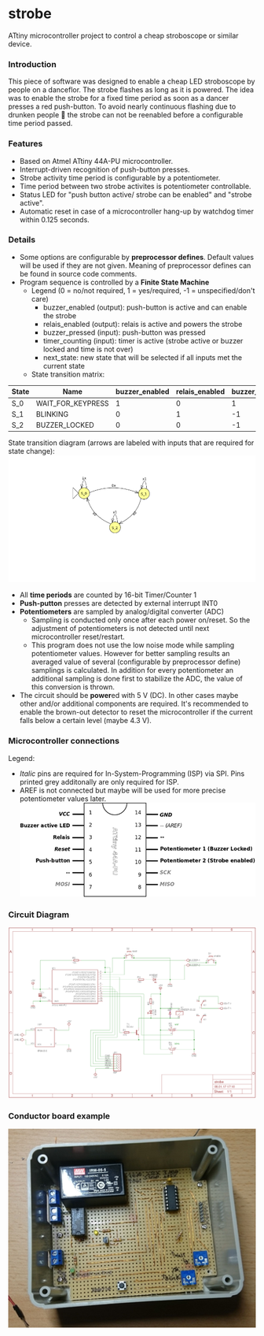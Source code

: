 # strobe
ATtiny microcontroller project to control a cheap stroboscope or similar device. 

### Introduction
This piece of software was designed to enable a cheap LED stroboscope by people on a danceflor. The strobe flashes as long as it is powered. The idea was to enable the strobe for a fixed time period as soon as a dancer presses a red push-button. To avoid nearly continuous flashing due to drunken people :dancers: the strobe can not be reenabled before a configurable time period passed.

### Features
- Based on Atmel ATtiny 44A-PU microcontroller.
- Interrupt-driven recognition of push-button presses.
- Strobe activity time period is configurable by a potentiometer.
- Time period between two strobe activites is potentiometer controllable.
- Status LED for "push button active/ strobe can be enabled" and "strobe active".
- Automatic reset in case of a microcontroller hang-up by watchdog timer within 0.125 seconds.

### Details
- Some options are configurable by **preprocessor defines**. Default values will be used if they are not given. Meaning of preprocessor defines can be found in source code comments.
- Program sequence is controlled by a **Finite State Machine**
    - Legend (0 = no/not required, 1 = yes/required, -1 = unspecified/don't care)
        - buzzer_enabled (output): push-button is active and can enable the strobe
        - relais_enabled (output): relais is active and powers the strobe
        - buzzer_pressed (input): push-button was pressed
        - timer_counting (input): timer is active (strobe active or buzzer locked and time is not over)
        - next_state: new state that will be selected if all inputs met the current state
    - State transition matrix:

State | Name | buzzer_enabled | relais_enabled | buzzer_pressed | timer_counting | next_state
------|------|----------------|----------------|----------------|----------------|------------
S_0 | WAIT_FOR_KEYPRESS | 1 | 0 | 1 | -1 | BLINKING
S_1 | BLINKING | 0 | 1 | -1 | 0 | BUZZER_LOCKED
S_2 | BUZZER_LOCKED | 0 | 0 | -1 | 0 | WAIT_FOR_KEYPRESS

State transition diagram (arrows are labeled with inputs that are required for state change):
![](doc/FSM.png?raw=true)

- All **time periods** are counted  by 16-bit Timer/Counter 1
- **Push-putton** presses are detected by external interrupt INT0
- **Potentiometers** are sampled by analog/digital converter (ADC)
    - Sampling is conducted only once after each power on/reset. So the adjustment of potentiometers is not detected until next microcontroller reset/restart.
    - This program does not use the low noise mode while sampling potentiometer values. However for better sampling results an averaged value of several (configurable by preprocessor define) samplings is calculated. In addition for every potentiometer an additional sampling is done first to stabilize the ADC, the value of this conversion is thrown.
- The circuit should be **power**ed with 5 V (DC). In other cases maybe other and/or additional components are required. It's recommended to enable the brown-out detector to reset the microcontroller if the current falls below a certain level (maybe 4.3 V).

### Microcontroller connections
Legend:
- *Italic* pins are required for In-System-Programming (ISP) via SPI. Pins printed grey additonally are only required for ISP.
- AREF is not connected but maybe will be used for more precise potentiometer values later. 
![](doc/microcontroller.png?raw=true)

### Circuit Diagram
![](doc/layout/circuit_diagram.png?raw=true)

### Conductor board example
![](doc/pictures/conductor_board_case.JPG?raw=true)
